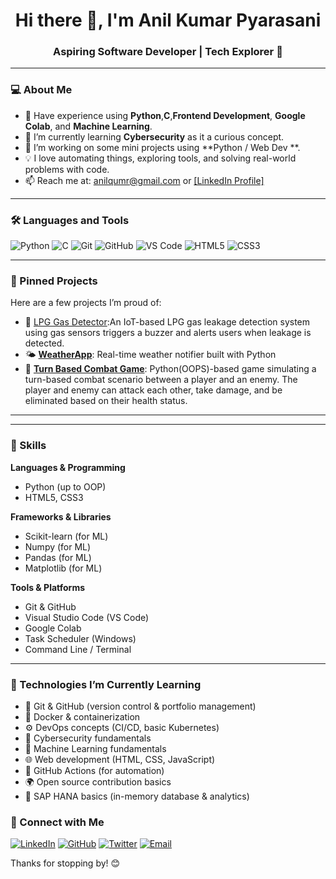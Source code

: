 <h1 align="center">Hi there 👋, I'm Anil Kumar Pyarasani</h1>
<h3 align="center">Aspiring Software Developer | Tech Explorer 🚀</h3>

---

### 💻 About Me

- 💽 Have experience using **Python**,**C**,**Frontend Development**, **Google Colab**, and **Machine Learning**.
- 🌱 I’m currently learning **Cybersecurity** as it a curious concept.
- 🔭 I’m working on some mini projects using **Python / Web Dev **.
- 💡 I love automating things, exploring tools, and solving real-world problems with code.
- 📫 Reach me at: anilqumr@gmail.com or [[LinkedIn Profile]](https://www.linkedin.com/in/pyarasani-anil-kumar/)

---

### 🛠️ Languages and Tools

![Python](https://img.shields.io/badge/-Python-333333?style=flat&logo=python)
![C](https://img.shields.io/badge/-C-333333?style=flat&logo=c)
![Git](https://img.shields.io/badge/-Git-333333?style=flat&logo=git)
![GitHub](https://img.shields.io/badge/-GitHub-333333?style=flat&logo=github)
![VS Code](https://img.shields.io/badge/-VSCode-333333?style=flat&logo=visual-studio-code)
![HTML5](https://img.shields.io/badge/-HTML5-333333?style=flat&logo=html5)
![CSS3](https://img.shields.io/badge/-CSS3-333333?style=flat&logo=css3)

---

### 📌 Pinned Projects

Here are a few projects I’m proud of:

- 🧭 [LPG Gas Detector](#):An IoT-based LPG gas leakage detection system using gas sensors triggers a buzzer and alerts users when leakage is detected.
- 🌤️ [**WeatherApp**](#): Real-time weather notifier built with Python
- 📄 [**Turn Based Combat Game**](#): Python(OOPS)-based game simulating a turn-based combat scenario between a player and an enemy. The player and enemy can attack each other, take damage, and be eliminated based on their health status.

---

---

### 🧠 Skills

**Languages & Programming**
- Python (up to OOP)
- HTML5, CSS3

**Frameworks & Libraries**
- Scikit-learn (for ML)
- Numpy (for ML)
- Pandas (for ML)
- Matplotlib (for ML)
  
**Tools & Platforms**
- Git & GitHub
- Visual Studio Code (VS Code)
- Google Colab
- Task Scheduler (Windows)
- Command Line / Terminal
---

### 🚀 Technologies I’m Currently Learning

- 🧰 Git & GitHub (version control & portfolio management)
- 🐳 Docker & containerization
- ⚙️ DevOps concepts (CI/CD, basic Kubernetes)
- 🔐 Cybersecurity fundamentals
- 🧠 Machine Learning fundamentals
- 🌐 Web development (HTML, CSS, JavaScript)
- 🤖 GitHub Actions (for automation)
- 🌍 Open source contribution basics
- 🧾 SAP HANA basics (in-memory database & analytics)

### 🔗 Connect with Me

[![LinkedIn](https://img.shields.io/badge/LinkedIn-blue?logo=linkedin&style=for-the-badge)](https://www.linkedin.com/in/pyarasani-anil-kumar/)
[![GitHub](https://img.shields.io/badge/GitHub-black?logo=github&style=for-the-badge)]((https://github.com/Anilqumr))
[![Twitter](https://img.shields.io/badge/Twitter-1DA1F2?logo=twitter&style=for-the-badge)](https://twitter.com/your-handle)
[![Email](https://img.shields.io/badge/Email-D14836?logo=gmail&style=for-the-badge)](mailto:your.email@example.com)



Thanks for stopping by! 😊
